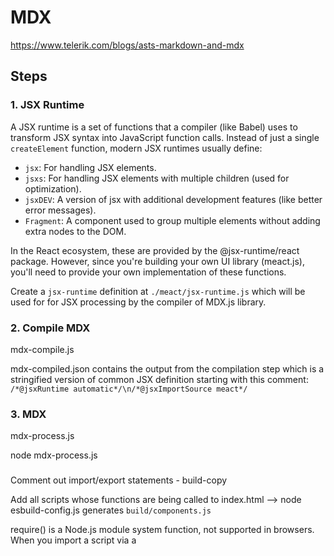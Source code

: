 # MDX

https://www.telerik.com/blogs/asts-markdown-and-mdx

## Steps

### 1. JSX Runtime

A JSX runtime is a set of functions that a compiler (like Babel) uses to transform JSX syntax into JavaScript function calls. Instead of just a single `createElement` function, modern JSX runtimes usually define:

- `jsx`: For handling JSX elements.
- `jsxs`: For handling JSX elements with multiple children (used for optimization).
- `jsxDEV`: A version of jsx with additional development features (like better error messages).
- `Fragment`: A component used to group multiple elements without adding extra nodes to the DOM.

In the React ecosystem, these are provided by the @jsx-runtime/react package. However, since you're building your own UI library (meact.js), you'll need to provide your own implementation of these functions.

Create a `jsx-runtime` definition at `./meact/jsx-runtime.js` which will be used for for JSX processing by the compiler of MDX.js library.

### 2. Compile MDX

mdx-compile.js

mdx-compiled.json contains the output from the compilation step
which is a stringified version of common JSX definition
starting with this comment: `/*@jsxRuntime automatic*/\n/*@jsxImportSource meact*/`

### 3. MDX

mdx-process.js

node mdx-process.js

###

Comment out import/export statements - build-copy

Add all scripts whose functions are being called to index.html
--> node esbuild-config.js generates `build/components.js`

require() is a Node.js module system function, not supported in browsers.
When you import a script via a <script> tag, the code is expected to be directly executable in the browser without any additional environment.

<script type="module" > is required when using ES format
ES Modules (ESM):
ES Modules are a standardized module system in JavaScript. They use import and export statements and are supported by modern browsers.
However, for the browser to recognize and correctly parse a JavaScript file that uses ES Modules, you need to indicate this with the type="module" attribute in the <script> tag.

BUT type="module" causes another ISSUE:
Access to script at 'file:///D:/fundamentals/advanced-react/src/20-react-sim-mdx/build/components.js' from origin 'null' has been blocked by CORS policy: Cross origin requests are only supported for protocol schemes: http, data, isolated-app, chrome-extension, chrome, https, chrome-untrusted.

NOT WORKING

---

When you compile MDX that includes imports from other JSX components, you need to handle those dependencies properly. The issue you’re encountering is that esbuild is including require statements, which are not understood by the browser. Instead, you need to ensure that all imported components are included in the final output in a way that's compatible with the IIFE format.

Here's how to adjust the compileMDX function to handle such scenarios:

1. `bundle: true`: This option ensures that all imported modules are included in the final output. It will bundle all dependencies into a single file, so you won't see require statements in the final output.
2. Format as IIFE: By using format: "iife", you ensure that the output is wrapped in an Immediately Invoked Function Expression, which allows it to run directly in the browser.

---

Now I am left with the following error on running compileMDX function:

```
X [ERROR] Could not resolve "./src/components.jsx"

    build/temp.mdx.js:4:26:
      4 │ import {GreetingApp} from "./src/components.jsx";
        ╵                           ~~~~~~~~~~~~~~~~~~~~~~

X [ERROR] Could not resolve "meact/jsx-runtime"

    build/temp.mdx.js:5:30:
      5 │ export const Local = props => <span style={{
```

That is, `temp.mdx.js` is copying import path as it is which eventually leads to error during esbuild's build call.

--> The issue arises because the paths in the temporary temp.mdx.js file are not automatically resolved relative to the project structure when using esbuild. This causes esbuild to fail when trying to resolve imports like ./src/components.jsx and meact/jsx-runtime.

To resolve this issue, you need to do the following:

Resolve Import Paths: Make sure the paths in the temporary file are correct and can be resolved by esbuild.
Provide a jsxImportSource Alias: Make sure meact/jsx-runtime is correctly referenced during the compilation.
